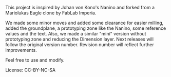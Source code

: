 This project is inspired by Johan von Kono's Nanino and forked from a Mariolukas Eagle clone by FabLab Imperia.

We made some minor moves and added some clearance for easier milling, added the groundplane, a prototyping zone like the Nanino, some reference values and the text. 
Also, we made a similar "mini" version without prototyping zone and reducing the Dimension layer.
Next releases will follow the original version number. Revision number will reflect further improvements.

Feel free to use and modify.

License:
CC-BY-NC-SA

